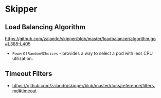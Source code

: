 # Skipper

## Load Balancing Algorithm
https://github.com/zalando/skipper/blob/master/loadbalancer/algorithm.go#L388-L405
- `PowerOfRandomNChoices` - provides a way to select a pod with less CPU utilization.

## Timeout Filters
- https://github.com/zalando/skipper/blob/master/docs/reference/filters.md#timeout
